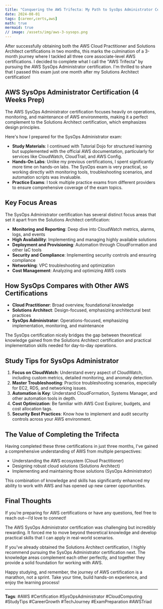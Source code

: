```yaml
---
title: "Conquering the AWS Trifecta: My Path to SysOps Administrator Certification"
date: 2024-08-01
tags: [career,certs,aws]
math: true
mermaid: true
// image: /assets/img/aws-3-sysops.png
---
```


After successfully obtaining both the AWS Cloud Practitioner and Solutions Architect certifications in two months, this marks the culmination of a 3-month journey where I tackled all three core associate-level AWS certifications. I decided to complete what I call the "AWS Trifecta" by pursuing the AWS SysOps Administrator certification. I'm thrilled to share that I passed this exam just one month after my Solutions Architect certification!

## AWS SysOps Administrator Certification (4 Weeks Prep)

The AWS SysOps Administrator certification focuses heavily on operations, monitoring, and maintenance of AWS environments, making it a perfect complement to the Solutions Architect certification, which emphasizes design principles.

Here's how I prepared for the SysOps Administrator exam:

- **Study Materials**: I continued with Tutorial Dojo for structured learning but supplemented with the official AWS documentation, particularly for services like CloudWatch, CloudTrail, and AWS Config.
- **Hands-On Labs**: Unlike my previous certifications, I spent significantly more time on hands-on labs. The SysOps exam is very practical, so working directly with monitoring tools, troubleshooting scenarios, and automation scripts was invaluable.
- **Practice Exams**: I took multiple practice exams from different providers to ensure comprehensive coverage of the exam topics.

## Key Focus Areas

The SysOps Administrator certification has several distinct focus areas that set it apart from the Solutions Architect certification:

- **Monitoring and Reporting**: Deep dive into CloudWatch metrics, alarms, logs, and events
- **High Availability**: Implementing and managing highly available solutions
- **Deployment and Provisioning**: Automation through CloudFormation and other IaC tools
- **Security and Compliance**: Implementing security controls and ensuring compliance
- **Networking**: VPC troubleshooting and optimization
- **Cost Management**: Analyzing and optimizing AWS costs

## How SysOps Compares with Other AWS Certifications

- **Cloud Practitioner**: Broad overview, foundational knowledge
- **Solutions Architect**: Design-focused, emphasizing architectural best practices
- **SysOps Administrator**: Operations-focused, emphasizing implementation, monitoring, and maintenance

The SysOps certification nicely bridges the gap between theoretical knowledge gained from the Solutions Architect certification and practical implementation skills needed for day-to-day operations.

## Study Tips for SysOps Administrator

1. **Focus on CloudWatch**: Understand every aspect of CloudWatch, including custom metrics, detailed monitoring, and anomaly detection.
2. **Master Troubleshooting**: Practice troubleshooting scenarios, especially for EC2, RDS, and networking issues.
3. **Automation is Key**: Understand CloudFormation, Systems Manager, and other automation tools in depth.
4. **Cost Optimization**: Be familiar with AWS Cost Explorer, budgets, and cost allocation tags.
5. **Security Best Practices**: Know how to implement and audit security controls across your AWS environment.

## The Value of Completing the Trifecta

Having completed these three certifications in just three months, I've gained a comprehensive understanding of AWS from multiple perspectives:

- Understanding the AWS ecosystem (Cloud Practitioner)
- Designing robust cloud solutions (Solutions Architect)
- Implementing and maintaining those solutions (SysOps Administrator)

This combination of knowledge and skills has significantly enhanced my ability to work with AWS and has opened up new career opportunities.

## Final Thoughts

If you’re preparing for AWS certifications or have any questions, feel free to reach out—I’d love to connect!

The AWS SysOps Administrator certification was challenging but incredibly rewarding. It forced me to move beyond theoretical knowledge and develop practical skills that I can apply in real-world scenarios.

If you've already obtained the Solutions Architect certification, I highly recommend pursuing the SysOps Administrator certification next. The knowledge areas complement each other perfectly, and together they provide a solid foundation for working with AWS.

Happy studying, and remember, the journey of AWS certification is a marathon, not a sprint. Take your time, build hands-on experience, and enjoy the learning process!

---

**Tags**: #AWS #Certification #SysOpsAdministrator #CloudComputing #StudyTips #CareerGrowth #TechJourney #ExamPreparation #AWSTriad
